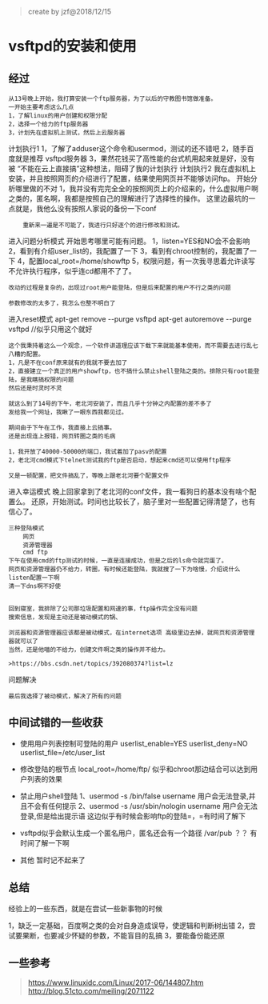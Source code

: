 >create by jzf@2018/12/15
# vsftpd的安装和使用

## 经过
    从13号晚上开始，我打算安装一个ftp服务器，为了以后的守教图书馆做准备。
    一开始主要考虑这么几点
    1，了解linux的用户创建和权限分配
    2，选择一个给力的ftp服务器
    3，计划先在虚拟机上测试，然后上云服务器
计划执行1
    1，了解了adduser这个命令和usermod，测试的还不错吧
    2，随手百度就是推荐 vsftpd服务器
    3，果然花钱买了高性能的台式机用起来就是好，没有被 “不能在云上直接搞”这种想法，阻碍了我的计划执行
计划执行2
    我在虚拟机上安装，并且按照网页的介绍进行了配置，结果使用网页并不能够访问ftp。
    开始分析哪里做的不对
    1，我并没有完完全全的按照网页上的介绍来的，什么虚拟用户啊之类的，匿名啊，我都是按照自己的理解进行了选择性的操作。
        这里边最坑的一点就是，我他么没有按照人家说的备份一下conf

        重新来一遍是不可能了，我进行只好逐个的进行修改和测试。
进入问题分析模式
    开始思考哪里可能有问题。
    1，listen=YES和NO会不会影响
    2，看到有介绍user_list的，我配置了一下
    3，看到有chroot控制的，我配置了一下
    4，配置local_root=/home/showftp
    5，权限问题，有一次我寻思着允许读写不允许执行程序，似乎连cd都用不了了。
    
    改动的过程是复杂的，出现过root用户能登陆，但是后来配置的用户不行之类的问题
    
    参数修改的太多了，我怎么也整不明白了
进入reset模式
    apt-get  remove --purge vsftpd
    apt-get  autoremove --purge vsftpd //似乎只用这个就好
    
    这个我秉持着这么一个观念，一个软件讲道理应该下载下来就能基本使用，而不需要去进行乱七八糟的配置。
    1，凡是不在conf原来就有的我就不要去加了
    2，直接建立一个真正的用户showftp，也不搞什么禁止shell登陆之类的。排除只有root能登陆，是我瞎搞权限的问题
    然后还是时灵时不灵

    就这么到了14号的下午，老北河安装了，而且几乎十分钟之内配置的差不多了
    发给我一个网址，我瞅了一眼东西我都见过。
    
    期间由于下午在工作，我直接上云搞事。
    还是出现连上报错，网页转圈之类的毛病

    1，我开放了40000-50000的端口，我试着加了pasv的配置
    2，老北河cmd模式下telnet测试我的ftp是否启动，想起来cmd还可以使用ftp程序
    
    又是一顿配置，把文件搞乱了，等晚上跟老北河要个配置文件
进入幸运模式
    晚上回家拿到了老北河的conf文件，我一看狗日的基本没有啥个配置么。
    还原，开始测试。时间也比较长了，脑子里对一些配置记得清楚了，也有信心了。

    三种登陆模式
        网页
        资源管理器
        cmd ftp
    下午在使用cmd的ftp测试的时候，一直是连接成功，但是之后的ls命令就完蛋了。
    网页和资源管理器仍不给力，转圈，有时候还能登陆，我就搜了一下为啥慢，介绍说什么listen配置一下啊
    清一下dns啊不好使


    回到寝室，我排除了公司那垃圾配置和网速的事，ftp操作完全没有问题
    搜索信息，发现是主动还是被动模式的锅、

    浏览器和资源管理器应该都是被动模式，在internet选项 高级里边去掉，就网页和资源管理器就可以了
    当然，还是他喵的不给力，创建文件啊之类的操作并不给力。

    >https://bbs.csdn.net/topics/392080374?list=lz

问题解决

    最后我选择了被动模式，解决了所有的问题
## 中间试错的一些收获
* 使用用户列表控制可登陆的用户
    userlist_enable=YES
    userlist_deny=NO
    userlist_file=/etc/user_list

* 修改登陆的根节点
local_root=/home/ftp/ 似乎和chroot那边结合可以达到用户列表的效果

* 禁止用户shell登陆
1、usermod -s /bin/false username 用户会无法登录,并且不会有任何提示 
2、usermod -s /usr/sbin/nologin username 用户会无法登录,但是给出提示语
这边似乎有时候会影响ftp的登陆=，=有时间了解下

* vsftpd似乎会默认生成一个匿名用户，匿名还会有一个路径
/var/pub ？？
有时间了解一下啊
* 其他
暂时记不起来了

## 总结
经验上的一些东西，就是在尝试一些新事物的时候

1，缺乏一定基础，百度啊之类的会对自身造成误导，使逻辑和判断树出错
2，尝试要果断，也要减少怀疑的参数，不能盲目的乱搞
3，要能备份能还原





## 一些参考
>https://www.linuxidc.com/Linux/2017-06/144807.htm
>http://blog.51cto.com/meiling/2071122